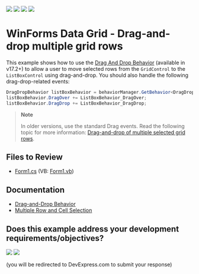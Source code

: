 <!-- default badges list -->
![](https://img.shields.io/endpoint?url=https://codecentral.devexpress.com/api/v1/VersionRange/128624426/17.2.3%2B)
[![](https://img.shields.io/badge/Open_in_DevExpress_Support_Center-FF7200?style=flat-square&logo=DevExpress&logoColor=white)](https://supportcenter.devexpress.com/ticket/details/E752)
[![](https://img.shields.io/badge/📖_How_to_use_DevExpress_Examples-e9f6fc?style=flat-square)](https://docs.devexpress.com/GeneralInformation/403183)
[![](https://img.shields.io/badge/💬_Leave_Feedback-feecdd?style=flat-square)](#does-this-example-address-your-development-requirementsobjectives)
<!-- default badges end -->

# WinForms Data Grid - Drag-and-drop multiple grid rows

This example shows how to use the [Drag And Drop Behavior](https://documentation.devexpress.com/WindowsForms/118656/Common-Features/Behaviors/Drag-And-Drop-Behavior) (available in v17.2+) to allow a user to move selected rows from the `GridControl` to the `ListBoxControl` using drag-and-drop. You should also handle the following drag-drop-related events:

```cs
DragDropBehavior listBoxBehavior = behaviorManager.GetBehavior<DragDropBehavior>(this.listBoxControl);
listBoxBehavior.DragOver += ListBoxBehavior_DragOver;
listBoxBehavior.DragDrop += ListBoxBehavior_DragDrop; 
```

> **Note**
>
> In older versions, use the standard Drag events. Read the following topic for more information: [Drag-and-drop of multiple selected grid rows](https://supportcenter.devexpress.com/ticket/details/a1445/drag-and-drop-of-multiple-selected-grid-rows).


## Files to Review

* [Form1.cs](./CS/Form1.cs) (VB: [Form1.vb](./VB/Form1.vb))


## Documentation

* [Drag-and-Drop Behavior](https://docs.devexpress.com/WindowsForms/118656/common-features/behaviors/drag-and-drop-behavior)
* [Multiple Row and Cell Selection](https://docs.devexpress.com/WindowsForms/711/controls-and-libraries/data-grid/focus-and-selection-handling/multiple-row-and-cell-selection)
<!-- feedback -->
## Does this example address your development requirements/objectives?

[<img src="https://www.devexpress.com/support/examples/i/yes-button.svg"/>](https://www.devexpress.com/support/examples/survey.xml?utm_source=github&utm_campaign=winforms-grid-drag-and-drop-selected-rows&~~~was_helpful=yes) [<img src="https://www.devexpress.com/support/examples/i/no-button.svg"/>](https://www.devexpress.com/support/examples/survey.xml?utm_source=github&utm_campaign=winforms-grid-drag-and-drop-selected-rows&~~~was_helpful=no)

(you will be redirected to DevExpress.com to submit your response)
<!-- feedback end -->
